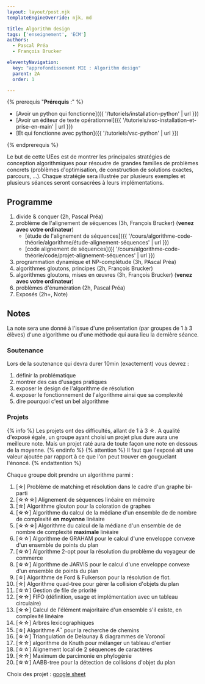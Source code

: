 ```yaml
---
layout: layout/post.njk
templateEngineOverride: njk, md

title: Algorithm design
tags: ['enseignement', 'ECM']
authors: 
  - Pascal Préa
  - François Brucker

eleventyNavigation:
  key: "approfondissement MIE : Algorithm design"
  parent: 2A
  order: 1

---
```

{% prerequis "**Prérequis** :" %}

* [Avoir un python qui fonctionne]({{ '/tutoriels/installation-python' | url }})
* [Avoir un éditeur de texte opérationnel]({{ '/tutoriels/vsc-installation-et-prise-en-main' | url }})
* [Et qui fonctionne avec python]({{ '/tutoriels/vsc-python' | url }})

{% endprerequis %}

<!-- début résumé -->

Le but de cette UEes est de montrer les principales stratégies de conception algorithmiques pour résoudre de grandes familles de problèmes concrets (problèmes d'optimisation, de construction de solutions exactes, parcours, …). Chaque stratégie sera illustrée par plusieurs exemples et plusieurs séances seront consacrées à leurs implémentations.

<!-- fin résumé -->

## Programme

1. divide & conquer (2h, Pascal Préa)
2. problème de l'alignement de séquences (3h, François Brucker) (**venez avec votre ordinateur**)
   * [étude de l'alignement de séquences]({{ '/cours/algorithme-code-théorie/algorithme/étude-alignement-séquences' | url }})
   * [code alignement de séquences]({{ '/cours/algorithme-code-théorie/code/projet-alignement-séquences' | url }})
3. programmation dynamique et NP-complétude (3h, PAscal Préa)
4. algorithmes gloutons, principes (2h, François Brucker)
5. algorithmes gloutons, mises en œuvres (3h, François Brucker) (**venez avec votre ordinateur**)
6. problèmes d'énumération (2h, Pascal Préa)
7. Exposés (2h+, Note)

## Notes

La note sera une donné à l'issue d'une présentation (par groupes de 1 à 3 élèves) d'une algorithme ou d'une méthode qui aura lieu la dernière séance.

### Soutenance

Lors de la soutenance qui devra durer 10min (exactement) vous devrez :

1. définir la problématique
2. montrer des cas d'usages pratiques
3. exposer le design de l'algorithme de résolution
4. exposer le fonctionnement de l'algorithme ainsi que sa complexité
5. dire pourquoi c'est un bel algorithme

### Projets

{% info %}
Les projets ont des difficultés, allant de 1 à 3 ☆. A qualité d'exposé égale, un groupe ayant choisi un  projet plus dure aura une meilleure note. Mais un projet raté aura de toute façon une note en dessous de la moyenne.
{% endinfo %}
{% attention %}
Il faut que l'exposé ait une valeur ajoutée par rapport à ce que l'on peut trouver en gouguelant l'énoncé.
{% endattention %}

Chaque groupe doit prendre un algorithme parmi :

1. [☆] Problème de matching et résolution dans le cadre d'un graphe bi-parti
2. [☆☆☆] Alignement de séquences linéaire en mémoire
3. [☆] Algorithme glouton pour la coloration de graphes
4. [☆☆] Algorithme du calcul de la médiane d'un ensemble de de nombre de complexité **en moyenne** linéaire
5. [☆☆☆] Algorithme du calcul de la médiane d'un ensemble de de nombre de complexité **maximale** linéaire
6. [☆☆] Algorithme de GRAHAM pour le calcul d'une enveloppe convexe d'un ensemble de points du plan
7. [☆☆] Algorithme 2-opt pour la résolution du problème du voyageur de commerce
8. [☆☆] Algorithme de JARVIS pour le calcul d'une enveloppe convexe d'un ensemble de points du plan
9. [☆] Algorithme de Ford & Fulkerson pour la résolution de flot.
10. [☆] Algorithme quad-tree pour gérer la collision d'objets du plan
11. [☆☆] Gestion de file de priorité
12. [☆☆] FIFO (définition, usage et implémentation avec un tableau circulaire)
13. [☆☆] Calcul de l'élément majoritaire d'un ensemble s'il existe, en complexité linéaire
14. [☆☆] Arbres lexicographiques
15. [☆] Algorithme $A^\star$ pour la recherche de chemins
16. [☆☆] Triangulation de Delaunay & diagrammes de Voronoï
17. [☆☆] algorithme de Knuth pour mélanger un tableau d'entier
18. [☆☆] Alignement local de 2 séquences de caractères
19. [☆☆] Maximum de parcimonie en phylogénie
20. [☆☆] AABB-tree pour la détection de collisions d'objet du plan

Choix des projet : [google sheet](https://docs.google.com/spreadsheets/d/1Ur5QfYY4XxE3v3X6nZlfCYmhYw-9xuE9Em2qIgiXh9o/edit#gid=0)

